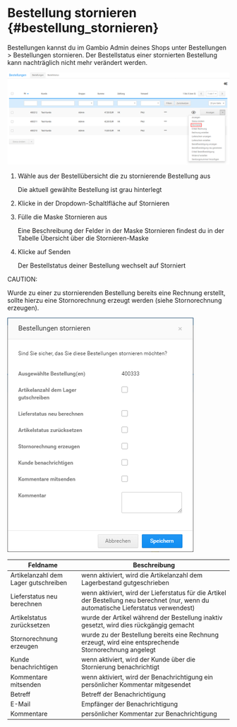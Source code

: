 # Bestellung stornieren {#bestellung_stornieren}

Bestellungen kannst du im Gambio Admin deines Shops unter Bestellungen \> Bestellungen stornieren. Der Bestellstatus einer stornierten Bestellung kann nachträglich nicht mehr verändert werden.

![](Bilder/BestellungenDropdown_Stornieren.png "Dropdown-Schaltfläche")

1.  Wähle aus der Bestellübersicht die zu stornierende Bestellung aus

    Die aktuell gewählte Bestellung ist grau hinterlegt

2.  Klicke in der Dropdown-Schaltlfläche auf Stornieren
3.  Fülle die Maske Stornieren aus

    Eine Beschreibung der Felder in der Maske Stornieren findest du in der Tabelle Übersicht über die Stornieren-Maske

4.  Klicke auf Senden

    Der Bestellstatus deiner Bestellung wechselt auf Storniert


CAUTION:

Wurde zu einer zu stornierenden Bestellung bereits eine Rechnung erstellt, sollte hierzu eine Stornorechnung erzeugt werden \(siehe Stornorechnung erzeugen\).

![](Bilder/Abb207_BestellungStornieren.PNG "Bestellung stornieren")

|Feldname|Beschreibung|
|--------|------------|
|Artikelanzahl dem Lager gutschreiben|wenn aktiviert, wird die Artikelanzahl dem Lagerbestand gutgeschrieben|
|Lieferstatus neu berechnen|wenn aktiviert, wird der Lieferstatus für die Artikel der Bestellung neu berechnet \(nur, wenn du automatische Lieferstatus verwendest\)|
|Artikelstatus zurücksetzen|wurde der Artikel während der Bestellung inaktiv gesetzt, wird dies rückgängig gemacht|
|Stornorechnung erzeugen|wurde zu der Bestellung bereits eine Rechnung erzeugt, wird eine entsprechende Stornorechnung angelegt|
|Kunde benachrichtigen|wenn aktiviert, wird der Kunde über die Stornierung benachrichtigt|
|Kommentare mitsenden|wenn aktiviert, wird der Benachrichtigung ein persönlicher Kommentar mitgesendet|
|Betreff|Betreff der Benachrichtigung|
|E-Mail|Empfänger der Benachrichtigung|
|Kommentare|persönlicher Kommentar zur Benachrichtigung|



